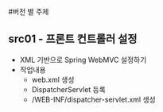 #버전 별 주제
## src01 - 프론트 컨트롤러 설정
- XML 기반으로 Spring WebMVC 설정하기
- 작업내용
  - web.xml 생성
  - DispatcherServlet 등록
  - /WEB-INF/dispatcher-servlet.xml 생성